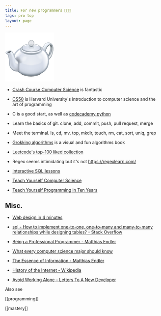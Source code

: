 ```yaml
---
title: For new programmers 👩🏿‍💻 
tags: pro top 
layout: page
---
```


<a href="https://developer.mozilla.org/en-US/docs/Web/HTTP/Status/418">
<img src="/static/img/teapot.png">
</a>

* [Crash Course Computer Science](https://www.youtube.com/playlist?list=PL8dPuuaLjXtNlUrzyH5r6jN9ulIgZBpdo) is fantastic 

* [CS50](https://www.youtube.com/playlist?list=PLhQjrBD2T381L3iZyDTxRwOBuUt6m1FnW) is Harvard University's introduction to computer science and the art of programming

* C is a good start, as well as [codecademy python](https://www.codecademy.com/learn/learn-python) 

* Learn the basics of git. clone, add, commit, push, pull request, merge 
   
* Meet the terminal. ls, cd, mv, top, mkdir, touch, rm, cat, sort, uniq, grep

* [Grokking algorithms](http://93.174.95.29/main/9F2B390517083CF4485BA524B80815F5) is a visual and fun algorithms book 

* [Leetcode's top-100 liked collection](https://leetcode.com/problemset/top-100-liked-questions/?difficulty=Easy)

* Regex seems intimidating but it's not <https://regexlearn.com/>

* [Interactive SQL lessons](https://sqlbolt.com/)

* [Teach Yourself Computer Science](https://teachyourselfcs.com/)

* [Teach Yourself Programming in Ten Years](http://norvig.com/21-days.html)

## Misc. 

* [Web design in 4 minutes](https://jgthms.com/web-design-in-4-minutes/)

* [sql - How to implement one-to-one, one-to-many and many-to-many relationships while designing tables? - Stack Overflow](https://stackoverflow.com/questions/7296846/how-to-implement-one-to-one-one-to-many-and-many-to-many-relationships-while-de)


* [Being a Professional Programmer - Matthias Endler](https://endler.dev/2017/professional-programming/)

* [What every computer science major should know](http://matt.might.net/articles/what-cs-majors-should-know/)

* [The Essence of Information - Matthias Endler](https://endler.dev/2017/the-essence-of-information/)

* [History of the Internet - Wikipedia](https://en.wikipedia.org/wiki/History_of_the_Internet)

* [Avoid Working Alone – Letters To A New Developer](https://letterstoanewdeveloper.com/2019/06/24/avoid-working-alone/)

Also see

[[programming]]

[[mastery]]

